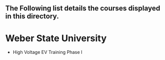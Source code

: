 ## The Following list details the courses displayed in this directory. 

# Weber State University 
- High Voltage EV Training Phase I
